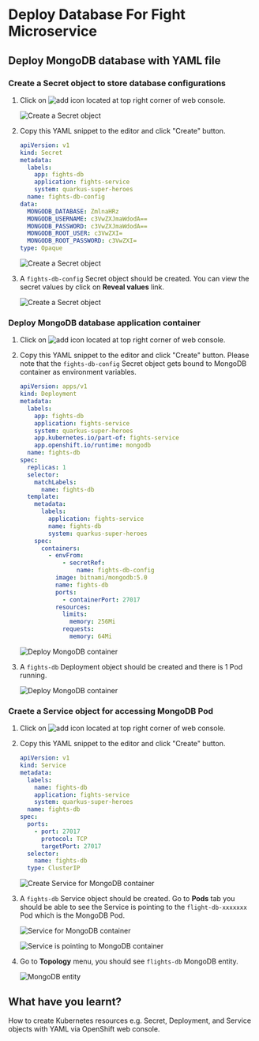 # Deploy Database For Fight Microservice

## Deploy MongoDB database with YAML file

### Create a Secret object to store database configurations

1. Click on ![add](image/database-deployment/add-icon.png) icon located at top right corner of web console.

    ![Create a Secret object](image/database-deployment/deploy-db-18.png)

2. Copy this YAML snippet to the editor and click "Create" button.

    ```yaml
    apiVersion: v1
    kind: Secret
    metadata:
      labels:
        app: fights-db
        application: fights-service
        system: quarkus-super-heroes
      name: fights-db-config
    data:
      MONGODB_DATABASE: ZmlnaHRz
      MONGODB_USERNAME: c3VwZXJmaWdodA==
      MONGODB_PASSWORD: c3VwZXJmaWdodA==
      MONGODB_ROOT_USER: c3VwZXI=
      MONGODB_ROOT_PASSWORD: c3VwZXI=
    type: Opaque
    ```

    ![Create a Secret object](image/database-deployment/deploy-db-19.png)

3. A `fights-db-config` Secret object should be created. You can view the secret values by click on **Reveal values** link.

    ![Create a Secret object](image/database-deployment/deploy-db-20.png)

### Deploy MongoDB database application container

1. Click on ![add](image/database-deployment/add-icon.png) icon located at top right corner of web console.

2. Copy this YAML snippet to the editor and click "Create" button. Please note that the `fights-db-config` Secret object gets bound to MongoDB container as environment variables.

    ```yaml
    apiVersion: apps/v1
    kind: Deployment
    metadata:
      labels:
        app: fights-db
        application: fights-service
        system: quarkus-super-heroes
        app.kubernetes.io/part-of: fights-service
        app.openshift.io/runtime: mongodb
      name: fights-db
    spec:
      replicas: 1
      selector:
        matchLabels:
          name: fights-db
      template:
        metadata:
          labels:
            application: fights-service
            name: fights-db
            system: quarkus-super-heroes
        spec:
          containers:
            - envFrom:
                - secretRef:
                    name: fights-db-config
              image: bitnami/mongodb:5.0
              name: fights-db
              ports:
                - containerPort: 27017
              resources:
                limits:
                  memory: 256Mi
                requests:
                  memory: 64Mi
    ```

    ![Deploy MongoDB container](image/database-deployment/deploy-db-21.png)

3. A `fights-db` Deployment object should be created and there is 1 Pod running.

    ![Deploy MongoDB container](image/database-deployment/deploy-db-22.png)

### Craete a Service object for accessing MongoDB Pod

1. Click on ![add](image/database-deployment/add-icon.png) icon located at top right corner of web console.

2. Copy this YAML snippet to the editor and click "Create" button.

    ```yaml
    apiVersion: v1
    kind: Service
    metadata:
      labels:
        name: fights-db
        application: fights-service
        system: quarkus-super-heroes
      name: fights-db
    spec:
      ports:
        - port: 27017
          protocol: TCP
          targetPort: 27017
      selector:
        name: fights-db
      type: ClusterIP
    ```

    ![Create Service for MongoDB container](image/database-deployment/deploy-db-23.png)

3. A `fights-db` Service object should be created. Go to **Pods** tab you should be able to see the Service is pointing to the `flight-db-xxxxxxx` Pod which is the MongoDB Pod.

    ![Service for MongoDB container](image/database-deployment/deploy-db-24.png)

    ![Service is pointing to MongoDB container](image/database-deployment/deploy-db-25.png)

4. Go to **Topology** menu, you should see `flights-db` MongoDB entity.

    ![MongoDB entity](image/database-deployment/deploy-db-26.png)

## What have you learnt?

How to create Kubernetes resources e.g. Secret, Deployment, and Service objects with YAML via OpenShift web console.
